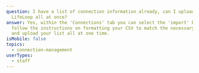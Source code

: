 ```yaml
---
question: I have a list of connection information already, can I upload into
  LifeLoop all at once?
answer: Yes, within the 'Connections' tab you can select the 'import' button and
  follow the instructions on formatting your CSV to match the necessary fields
  and upload your list all at one time.
isMobile: false
topics:
  - connection-management
userTypes:
  - staff
---
```

